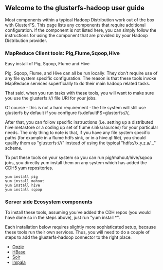 ## Welcome to the glusterfs-hadoop user guide ##

Most components within a typical Hadoop Distribution work out of the box with GlusterFS. This page lists any components that require additional configuration. If the component is not listed here, you can simply follow the instructions for using the component that are provided by your Hadoop Distribution provider.

### MapReduce Client tools: Pig,Flume,Sqoop,Hive ###

Easy install of Pig, Sqoop, Flume and Hive

Pig, Sqoop, Flume, and Hive can all be run locally:  They don't require use of any file system specific configuration.  The reason is that these tools invoke MapReduce services superficially to do their main hadoop related tasks.

That said, when you run tasks with these tools, you will want to make sure you use the glusterfs:/// file URI for your jobs.

Of course - this is not a hard requirement - the file system will still use glusterfs by default if you configure fs.defaultFS=glusterfs:///,

After that, you can follow specific instructions (i.e. setting up a distributed hive metastore or a coding up set of flume sinks/sources) for your particular needs.  The only thing to note is that, if you have any file system specific paths (for example in a flume hdfs sink, or in a hive.ql file), you should qualify them as "glusterfs:///" instead of using the typical "hdfs://x.y.z.a/..." scheme.  

To put these tools on your system so you can run pig/mahout/hive/sqoop jobs, you directly yum install them on any system which has added the CDH5 yum repositories.

    yum install pig
    yum install mahout
    yum install hive
    yum install sqoop

### Server side Ecosystem components ###

To install these tools, assuming you've added the CDH repos (you would have done so in the steps above), just run "yum install *".  

Each installation below requires slightly more sophisticated setup, because these tools run their own services.  Thus, you will need to do a couple of steps to add the glusterfs-hadoop connector to the right place.  

* [Oozie](https://forge.gluster.org/hadoop/pages/UsingOozie)
* [HBase](https://forge.gluster.org/hadoop/pages/UsingHBase)
* [Solr](https://forge.gluster.org/hadoop/pages/UsingSolr)
* [Impala](https://forge.gluster.org/hadoop/pages/UsingImpala)
